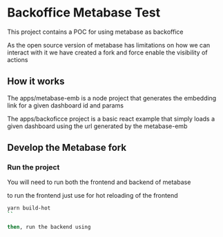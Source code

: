 # Backoffice Metabase Test

This project contains a POC for using metabase as backoffice

As the open source version of metabase has limitations on how we can interact
with it we have created a fork and force enable the visibility of actions

## How it works

The apps/metabase-emb is a node project that generates the embedding link for a
given dashboard id and params

The apps/backoficce project is a basic react example that simply loads a given
dashboard using the url generated by the metabase-emb

## Develop the Metabase fork

### Run the project

You will need to run both the frontend and backend of metabase

to run the frontend just use for hot reloading of the frontend

```bash
yarn build-hot
``

then, run the backend using
```

